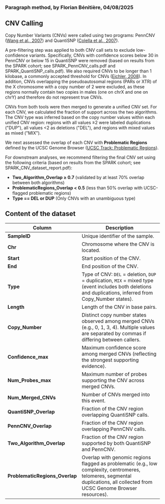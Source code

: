 ### Paragraph method, by Florian Bénitière, 04/08/2025

## CNV Calling

Copy Number Variants (CNVs) were called using two programs: PennCNV ([Wang et al., 2007](http://www.genome.org/cgi/doi/10.1101/gr.6861907)) and QuantiSNP ([Colella et al., 2007](https://doi.org/10.1093/nar/gkm076)).

A pre-filtering step was applied to both CNV call sets to exclude low-confidence variants. Specifically, CNVs with confidence scores below 30 in PennCNV or below 15 in QuantiSNP were removed (based on results from the SPARK cohort; see SPARK_PennCNV_calls.pdf and SPARK_QuantiSNP_calls.pdf). We also required CNVs to be longer than 1 kilobase, a commonly accepted threshold for CNVs ([Eichler, 2008](https://www.nature.com/scitable/topicpage/copy-number-variation-and-human-disease-698/)). In addition, CNVs overlapping the pseudoautosomal regions (PARs or XTR) of the X chromosome with a copy number of 2 were excluded, as these regions normally contain two copies in males (one on chrX and one on chrY) and therefore do not represent true CNVs.

CNVs from both tools were then merged to generate a unified CNV set. For each CNV, we calculated the fraction of support across the two algorithms. The CNV type was inferred based on the copy number values within each unified CNV region: regions with all values ≥2 were labeled duplications ("DUP"), all values <2 as deletions ("DEL"), and regions with mixed values as mixed ("MIX").

We next assessed the overlap of each CNV with **Problematic Regions** defined by the UCSC Genome Browser ([UCSC Track: Problematic Regions](https://genome.ucsc.edu/cgi-bin/hgTrackUi?db=hg19&g=problematic)).

For downstream analyses, we recommend filtering the final CNV set using the following criteria (based on results from the SPARK cohort; see SPARK_CNV_dataset_report.pdf):

* **Two\_Algorithm\_Overlap ≥ 0.7** (validated by at least 70% overlap between both algorithms)
* **ProblematicRegions\_Overlap < 0.5** (less than 50% overlap with UCSC-flagged problematic regions)
* **Type == DEL or DUP** (Only CNVs with an unambiguous type)






## Content of the dataset

| **Column**                      | **Description**            |
| ------------------------------- | ----------------------------------------------------------------------------------------------------------------------------------------------------------------------------- |
| **SampleID**                    | Unique identifier of the sample.            |
| **Chr**                         | Chromosome where the CNV is located.            |
| **Start**                       | Start position of the CNV.            |
| **End**                         | End position of the CNV.            |
| **Type**                        | Type of CNV: `DEL` = deletion, `DUP` = duplication, `MIX` = mixed type (event includes both deletions and duplications, inferred from Copy\_Number states). |
| **Length**                      | Length of the CNV in base pairs.            |
| **Copy\_Number**                | Distinct copy number states observed among merged CNVs (e.g., 0, 1, 3, 4). Multiple values are separated by commas if differing between callers. |
| **Confidence\_max**             | Maximum confidence score among merged CNVs (reflecting the strongest supporting evidence).            |
| **Num\_Probes\_max**            | Maximum number of probes supporting the CNV across merged CNVs.            |
| **Num\_Merged\_CNVs**           | Number of CNVs merged into this event.            |
| **QuantiSNP\_Overlap**          | Fraction of the CNV region overlapping QuantiSNP calls.            |
| **PennCNV\_Overlap**            | Fraction of the CNV region overlapping PennCNV calls.            |
| **Two\_Algorithm\_Overlap**     | Fraction of the CNV region supported by both QuantiSNP and PennCNV.            |
| **ProblematicRegions\_Overlap** | Overlap with genomic regions flagged as problematic (e.g., low complexity, centromeres, telomeres, segmental duplications, all collected from UCSC Genome Browser resources).|

